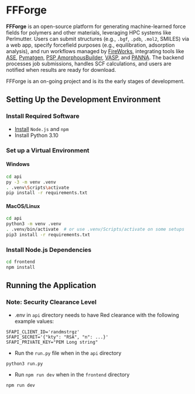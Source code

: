 # FFForge

**FFForge** is an open-source platform for generating machine-learned force fields for polymers and other materials, leveraging HPC systems like Perlmutter. Users can submit structures (e.g., `.bgf`, `.pdb`, `.mol2`, SMILES) via a web app, specify forcefield purposes (e.g., equilibration, adsorption analysis), and run workflows managed by [FireWorks](https://docs.nersc.gov/jobs/workflow/fireworks/), integrating tools like [ASE](https://wiki.fysik.dtu.dk/ase/), [Pymatgen](https://pymatgen.org/), [PSP AmorphousBuilder](https://github.com/Ramprasad-Group/PSP), [VASP](https://www.vasp.at/), and [PANNA](https://www.researchgate.net/publication/370938051_PANNA_20_Efficient_neural_network_interatomic_potentials_and_new_architectures?_tp=eyJjb250ZXh0Ijp7InBhZ2UiOiJzY2llbnRpZmljQ29udHJpYnV0aW9ucyIsInByZXZpb3VzUGFnZSI6bnVsbH19). The backend processes job submissions, handles SCF calculations, and users are notified when results are ready for download.

FFForge is an on-going project and is its the early stages of development.

## Setting Up the Development Environment

### Install Required Software

- [Install](https://docs.npmjs.com/downloading-and-installing-node-js-and-npm) `Node.js` and `npm`
- Install Python 3.10

### Set up a Virtual Environment

#### Windows

```bash
cd api
py -3 -m venv .venv
. .venv\Scripts\activate
pip install -r requirements.txt
```

#### MacOS/Linux

```bash
cd api
python3 -m venv .venv
. .venv/bin/activate  # or use .venv/Scripts/activate on some setups
pip3 install -r requirements.txt
```

### Install Node.js Dependencies

```bash
cd frontend
npm install
```

## Running the Application

### Note: Security Clearance Level

- .env in `api` directory needs to have Red clearance with the following example values:

```
SFAPI_CLIENT_ID='randmstrgz'
SFAPI_SECRET='{"kty": "RSA", "n": ...}'
SFAPI_PRIVATE_KEY="PEM Long string"
```

- Run the `run.py` file when in the `api` directory

```
python3 run.py
```

- Run `npm run dev` when in the `frontend` directory

```
npm run dev
```
